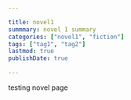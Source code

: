 ```yaml
---

title: novel1
summmary: novel 1 summary
categories: ["novel1", "fiction"]
tags: ["tag1", "tag2"]
lastmod: true
publishDate: true

---
```


testing novel page
